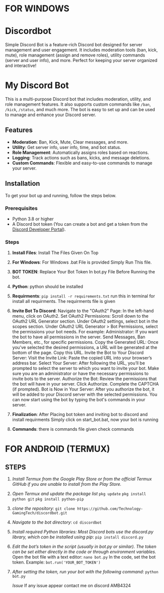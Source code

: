 # FOR WINDOWS

# Discordbot
Simple Discord Bot is a feature-rich Discord bot designed for server management and user engagement. It includes moderation tools (ban, kick, mute), role management (assign and remove roles), utility commands (server and user info), and more. Perfect for keeping your server organized and interactive!
# My Discord Bot

This is a multi-purpose Discord bot that includes moderation, utility, and role management features. It also supports custom commands like `/ban`, `/kick`, `/status`, and much more. The bot is easy to set up and can be used to manage and enhance your Discord server.

## Features

- **Moderation**: Ban, Kick, Mute, Clear messages, and more.
- **Utility**: Get server info, user info, time, and bot status.
- **Role Management**: Automatically assigns roles based on reactions.
- **Logging**: Track actions such as bans, kicks, and message deletions.
- **Custom Commands**: Flexible and easy-to-use commands to manage your server.

## Installation

To get your bot up and running, follow the steps below.

### Prerequisites

- Python 3.8 or higher
- A Discord bot token (You can create a bot and get a token from the [Discord Developer Portal](https://discord.com/developers/applications)).

### Steps

1. **Install Files**:
   Install The Files Given On Top
2. **For Windows**:
   For Windows .bat File is provided Simply Run This file.
3. **BOT TOKEN**:
   Replace Your Bot Token In bot.py File Before Running the bot.
4. **Python**:
   python should be installed
5. **Requirments**:
   `pip install -r requirements.txt`
  run this in terminal for install all requirments. The requirments file is given
6. **Invite Bot To Discord**:
   Navigate to the "OAuth2" Page:
In the left-hand menu, click on OAuth2.
Set OAuth2 Permissions:
Scroll down to the OAuth2 URL Generator section.
Under OAuth2 settings, select bot in the scopes section.
Under OAuth2 URL Generator > Bot Permissions, select the permissions your bot needs. For example:
Administrator: If you want the bot to have all permissions in the server.
Send Messages, Ban Members, etc., for specific permissions.
Copy the Generated URL:
Once you've selected the desired permissions, a URL will be generated at the bottom of the page.
Copy this URL.
Invite the Bot to Your Discord Server:
Visit the Invite Link:
Paste the copied URL into your browser’s address bar.
Select Your Server:
After following the URL, you’ll be prompted to select the server to which you want to invite your bot.
Make sure you are an administrator or have the necessary permissions to invite bots to the server.
Authorize the Bot:
Review the permissions that the bot will have in your server.
Click Authorize.
Complete the CAPTCHA (if prompted).
Bot is Now in Your Server:
After you authorize the bot, it will be added to your Discord server with the selected permissions.
You can now start using the bot by typing the bot's commands in your server.


6. **Finalization**:
   After Placing bot token and inviting bot to discord and install requirments Simply click on start_bot.bat, now your bot is running
7. **Commands**:
   there is commands file given check commands
# FOR ANDROID (TERMUX)
## STEPS

1. *Install Termux from the Google Play Store or from the official Termux GitHub if you are unable to install from the Play Store.*
2. *Open Termux and update the package list*
   `pkg update`
   `pkg install python git`
   `pkg install python-pip`
3. *clone the repository:*
   `git clone https://github.com/Technology-GamingTech/discordbot.git`
4. *Navigate to the bot directory*:
   `cd discordbot`
5. *Install required Python libraries: Most Discord bots use the discord.py library, which can be installed using pip*:
         `pip install discord.py`
7. *Edit the bot’s token in the script (usually in bot.py or similar). The token can be set either directly in the code or through environment variables.*
   Open the bot file with a text editor:
   `nano bot.py`
   In the code, set the bot token. Example:
   `bot.run('YOUR_BOT_TOKEN')`
8. *After setting the token, run your bot with the following command:*
   `python bot.py`
   
   *Issue* If any issue appear contact me on discord AMB4324

